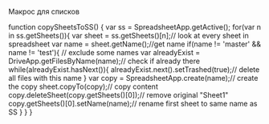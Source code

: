Макрос для списков

function copySheetsToSS() {
  var ss = SpreadsheetApp.getActive();
  for(var n in ss.getSheets()){
    var sheet = ss.getSheets()[n];// look at every sheet in spreadsheet
    var name = sheet.getName();//get name
    if(name != 'master' && name != 'test'){ // exclude some names
      var alreadyExist = DriveApp.getFilesByName(name);// check if already there
      while(alreadyExist.hasNext()){
        alreadyExist.next().setTrashed(true);// delete all files with this name
      }
      var copy = SpreadsheetApp.create(name);// create the copy
      sheet.copyTo(copy);// copy content
      copy.deleteSheet(copy.getSheets()[0]);// remove original "Sheet1"
      copy.getSheets()[0].setName(name);// rename first sheet to same name as SS
    }
  }
}
